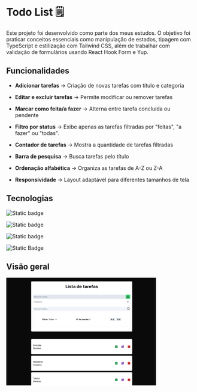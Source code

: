 # Todo List 🗒️

Este projeto foi desenvolvido como parte dos meus estudos. O objetivo foi praticar conceitos essenciais como manipulação de estados, tipagem com TypeScript e estilização com Tailwind CSS, além de trabalhar com validação de formulários usando React Hook Form e Yup.


 ## Funcionalidades

- **Adicionar tarefas** → Criação de novas tarefas com título e categoria

- **Editar e excluir tarefas** → Permite modificar ou remover tarefas

- **Marcar como feita/a fazer** → Alterna entre tarefa concluída ou pendente

- **Filtro por status** → Exibe apenas as tarefas filtradas por "feitas", "a fazer" ou "todas".

- **Contador de tarefas** → Mostra a quantidade de tarefas filtradas

- **Barra de pesquisa** → Busca tarefas pelo título

- **Ordenação alfabética** → Organiza as tarefas de A-Z ou Z-A

- **Responsividade** → Layout adaptável para diferentes tamanhos de tela

## Tecnologias

![Static badge](https://img.shields.io/badge/next.js-000000?style=for-the-badge&logo=nextdotjs&logoColor=white)

![Static badge](https://img.shields.io/badge/-ReactJs-61DAFB?logo=react&logoColor=white&style=for-the-badge)


![Static badge](https://shields.io/badge/TypeScript-3178C6?logo=TypeScript&logoColor=FFF&style=flat-square)

![Static Badge](https://img.shields.io/badge/tailwindcss-%2338B2AC.svg?style=for-the-badge&logo=tailwind-css&logoColor=white)


## Visão geral

<img src="./public/overview-2-todoList.gif" width="400"  />
